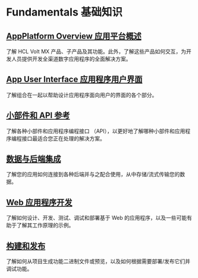 # Fundamentals 基础知识
## [AppPlatform Overview  应用平台概述](../OverviewAppPlatform.md)
了解 HCL Volt MX 产品、子产品及其功能。此外，了解这些产品如何交互，为开发人员提供开发全渠道数字应用程序的全面解决方案。

## [App User Interface  应用程序用户界面](./AppUserInterface.md)
了解组合在一起以帮助设计应用程序面向用户的界面的各个部分。

## [小部件和 API 参考](./WidgetsAPIReference.md)
了解各种小部件和应用程序编程接口 （API），以更好地了解哪种小部件和应用程序编程接口最适合您正在处理的解决方案。

## [数据与后端集成](./DataBackendIntegration.md)
了解您的应用如何连接到各种后端并与之配合使用，从中存储/流式传输您的数据。

## [Web 应用程序开发](./WebAppDevelopment.md)
了解如何设计、开发、测试、调试和部署基于 Web 的应用程序，以及一些可能有助于了解其工作原理的示例。

## [构建和发布](./BuildPublish.md)
了解如何从项目生成功能二进制文件或预览，以及如何根据需要部署/发布它们并调试功能。